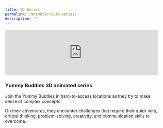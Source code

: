 ```yaml
---
title: 3D Series
permalink: /animations/3d-series/
description: ""
---
```

<iframe allowfullscreen="" allow="accelerometer; autoplay; clipboard-write; encrypted-media; gyroscope; picture-in-picture; web-share" frameborder="0" title="YouTube video player" src="https://www.youtube.com/embed/xEfc-y6HxnY" height="auto" width="100%"></iframe>


### Yummy Buddies 3D animated series

Join the Yummy Buddies in hard-to-access locations as 
they try to make sense of complex concepts.

On their adventures, they encounter challenges that require their quick wits, critical thinking, problem-solving, creativity, and communication skills to overcome.